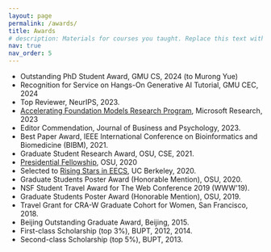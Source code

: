 ```yaml
---
layout: page
permalink: /awards/
title: Awards
# description: Materials for courses you taught. Replace this text with your description.
nav: true
nav_order: 5
---
```


<ul>
    <li>Outstanding PhD Student Award, GMU CS, 2024 (to Murong Yue)</li>
    <li>Recognition for Service on Hangs-On Generative AI Tutorial, GMU CEC, 2024</li>
    <li>Top Reviewer, NeurIPS, 2023.</li>
    <li><a href="https://www.microsoft.com/en-us/research/project/afmr-cognition-and-societal-benefits/">Accelerating Foundation Models Research Program</a>, Microsoft Research, 2023</li>
    <li>Editor Commendation, Journal of Business and Psychology, 2023.</li>
    <li>Best Paper Award, IEEE International Conference on Bioinformatics and Biomedicine (BIBM), 2021.</li>
    <li>Graduate Student Research Award, OSU, CSE, 2021.</li>
    <li><a href="https://engineering.osu.edu/news/2021/01/five-grad-students-awarded-presidential-fellowships">Presidential Fellowship</a>, OSU, 2020</li>
    <li>Selected to <a href="https://eecs.berkeley.edu/rising-stars-2020">Rising Stars in EECS</a>, UC Berkeley, 2020.</li>		
    <li>Graduate Students Poster Award (Honorable Mention), OSU, 2020.</li>
    <li>NSF Student Travel Award for The Web Conference 2019 (WWW'19).</li>
    <li>Graduate Students Poster Award (Honorable Mention), OSU, 2019.</li>
    <li>Travel Grant for CRA-W Graduate Cohort for Women, San Francisco, 2018.</li>		 
    <li>Beijing Outstanding Graduate Award, Beijing, 2015.</li>
    <li>First-class Scholarship (top 3%), BUPT, 2012, 2014.</li>
    <li>Second-class Scholarship (top 5%), BUPT, 2013.</li>
</ul>